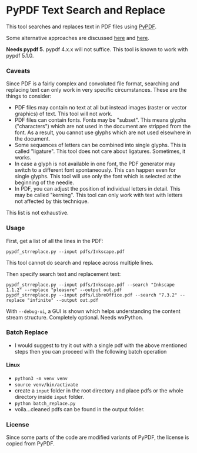 # PyPDF Text Search and Replace

This tool searches and replaces text in PDF files using [PyPDF](https://github.com/py-pdf/pypdf).

Some alternative approaches are discussed [here](https://stackoverflow.com/questions/41769120/search-and-replace-for-text-within-a-pdf-in-python/) and
[here](https://stackoverflow.com/questions/31703037/how-can-i-change-modify-replace-text-in-a-pdf-using-python).

**Needs pypdf 5.** pypdf 4.x.x will not suffice. This tool is known to work with pypdf 5.1.0.

### Caveats

Since PDF is a fairly complex and convoluted file format, searching and replacing text can only work in very specific circumstances. These are the things to consider:

- PDF files may contain no text at all but instead images (raster or vector graphics) of text. This tool will not work.
- PDF files can contain fonts. Fonts may be "subset". This means glyphs ("characters") which are not used in the document are stripped from the font. As a result, you cannot use glyphs which are not used elsewhere in the document.
- Some sequences of letters can be combined into single glyphs. This is called "ligature". This tool does not care about ligatures. Sometimes, it works.
- In case a glyph is not available in one font, the PDF generator may switch to a different font spontaneously. This can happen even for single glyphs. This tool will use only the font which is selected at the beginning of the needle.
- In PDF, you can adjust the position of individual letters in detail. This may be called "kerning". This tool can only work with text with letters not affected by this technique.

This list is not exhaustive.

### Usage

First, get a list of all the lines in the PDF:

    pypdf_strreplace.py --input pdfs/Inkscape.pdf

This tool cannot do search and replace across multiple lines.

Then specify search text and replacement text:

    pypdf_strreplace.py --input pdfs/Inkscape.pdf --search "Inkscape 1.1.2" --replace "pleasure" --output out.pdf
    pypdf_strreplace.py --input pdfs/LibreOffice.pdf --search "7.3.2" --replace "infinite" --output out.pdf

With `--debug-ui`, a GUI is shown which helps understanding the content stream structure. Completely optional. Needs wxPython.

### Batch Replace

- I would suggest to try it out with a single pdf with the above mentioned steps then you can proceed with the following batch operation

#### Linux

- `python3 -m venv venv`
- `source venv/bin/activate`
- create a `input` folder in the root directory and place pdfs or the whole directory inside `input` folder.
- `python batch_replace.py`
- voila...cleaned pdfs can be found in the output folder.

### License

Since some parts of the code are modified variants of PyPDF, the license is copied from PyPDF.
